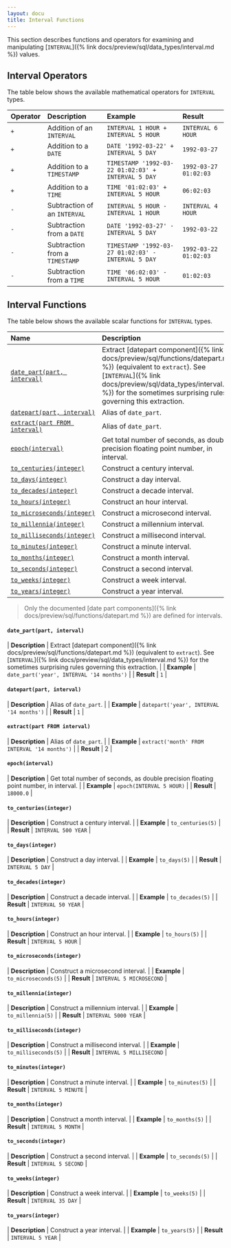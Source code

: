 ```yaml
---
layout: docu
title: Interval Functions
---
```


<!-- markdownlint-disable MD001 -->

This section describes functions and operators for examining and manipulating [`INTERVAL`]({% link docs/preview/sql/data_types/interval.md %}) values.

## Interval Operators

The table below shows the available mathematical operators for `INTERVAL` types.

| Operator | Description | Example | Result |
|:-|:--|:----|:--|
| `+` | Addition of an `INTERVAL` | `INTERVAL 1 HOUR + INTERVAL 5 HOUR` | `INTERVAL 6 HOUR` |
| `+` | Addition to a `DATE` | `DATE '1992-03-22' + INTERVAL 5 DAY` | `1992-03-27` |
| `+` | Addition to a `TIMESTAMP` | `TIMESTAMP '1992-03-22 01:02:03' + INTERVAL 5 DAY` | `1992-03-27 01:02:03` |
| `+` | Addition to a `TIME` | `TIME '01:02:03' + INTERVAL 5 HOUR` | `06:02:03` |
| `-` | Subtraction of an `INTERVAL` | `INTERVAL 5 HOUR - INTERVAL 1 HOUR` | `INTERVAL 4 HOUR` |
| `-` | Subtraction from a `DATE` | `DATE '1992-03-27' - INTERVAL 5 DAY` | `1992-03-22` |
| `-` | Subtraction from a `TIMESTAMP` | `TIMESTAMP '1992-03-27 01:02:03' - INTERVAL 5 DAY` | `1992-03-22 01:02:03` |
| `-` | Subtraction from a `TIME` | `TIME '06:02:03' - INTERVAL 5 HOUR` | `01:02:03` |

## Interval Functions

The table below shows the available scalar functions for `INTERVAL` types.

| Name | Description |
|:--|:-------|
| [`date_part(part, interval)`](#date_partpart-interval) | Extract [datepart component]({% link docs/preview/sql/functions/datepart.md %}) (equivalent to `extract`). See [`INTERVAL`]({% link docs/preview/sql/data_types/interval.md %}) for the sometimes surprising rules governing this extraction. |
| [`datepart(part, interval)`](#datepartpart-interval) | Alias of `date_part`. |
| [`extract(part FROM interval)`](#extractpart-from-interval) | Alias of `date_part`. |
| [`epoch(interval)`](#epochinterval) | Get total number of seconds, as double precision floating point number, in interval. |
| [`to_centuries(integer)`](#to_centuriesinteger) | Construct a century interval. |
| [`to_days(integer)`](#to_daysinteger) | Construct a day interval. |
| [`to_decades(integer)`](#to_decadesinteger) | Construct a decade interval. |
| [`to_hours(integer)`](#to_hoursinteger) | Construct an hour interval. |
| [`to_microseconds(integer)`](#to_microsecondsinteger) | Construct a microsecond interval. |
| [`to_millennia(integer)`](#to_millenniainteger) | Construct a millennium interval. |
| [`to_milliseconds(integer)`](#to_millisecondsinteger) | Construct a millisecond interval. |
| [`to_minutes(integer)`](#to_minutesinteger) | Construct a minute interval. |
| [`to_months(integer)`](#to_monthsinteger) | Construct a month interval. |
| [`to_seconds(integer)`](#to_secondsinteger) | Construct a second interval. |
| [`to_weeks(integer)`](#to_weeksinteger) | Construct a week interval. |
| [`to_years(integer)`](#to_yearsinteger) | Construct a year interval. |

> Only the documented [date part components]({% link docs/preview/sql/functions/datepart.md %}) are defined for intervals.

#### `date_part(part, interval)`

<div class="nostroke_table"></div>

| **Description** | Extract [datepart component]({% link docs/preview/sql/functions/datepart.md %}) (equivalent to `extract`). See [`INTERVAL`]({% link docs/preview/sql/data_types/interval.md %}) for the sometimes surprising rules governing this extraction. |
| **Example** | `date_part('year', INTERVAL '14 months')` |
| **Result** | `1` |

#### `datepart(part, interval)`

<div class="nostroke_table"></div>

| **Description** | Alias of `date_part`. |
| **Example** | `datepart('year', INTERVAL '14 months')` |
| **Result** | `1` |

#### `extract(part FROM interval)`

<div class="nostroke_table"></div>

| **Description** | Alias of `date_part`. |
| **Example** | `extract('month' FROM INTERVAL '14 months')` |
| **Result** | 2 |

#### `epoch(interval)`

<div class="nostroke_table"></div>

| **Description** | Get total number of seconds, as double precision floating point number, in interval. |
| **Example** | `epoch(INTERVAL 5 HOUR)` |
| **Result** | `18000.0` |

#### `to_centuries(integer)`

<div class="nostroke_table"></div>

| **Description** | Construct a century interval. |
| **Example** | `to_centuries(5)` |
| **Result** | `INTERVAL 500 YEAR` |

#### `to_days(integer)`

<div class="nostroke_table"></div>

| **Description** | Construct a day interval. |
| **Example** | `to_days(5)` |
| **Result** | `INTERVAL 5 DAY` |

#### `to_decades(integer)`

<div class="nostroke_table"></div>

| **Description** | Construct a decade interval. |
| **Example** | `to_decades(5)` |
| **Result** | `INTERVAL 50 YEAR` |

#### `to_hours(integer)`

<div class="nostroke_table"></div>

| **Description** | Construct an hour interval. |
| **Example** | `to_hours(5)` |
| **Result** | `INTERVAL 5 HOUR` |

#### `to_microseconds(integer)`

<div class="nostroke_table"></div>

| **Description** | Construct a microsecond interval. |
| **Example** | `to_microseconds(5)` |
| **Result** | `INTERVAL 5 MICROSECOND` |

#### `to_millennia(integer)`

<div class="nostroke_table"></div>

| **Description** | Construct a millennium interval. |
| **Example** | `to_millennia(5)` |
| **Result** | `INTERVAL 5000 YEAR` |

#### `to_milliseconds(integer)`

<div class="nostroke_table"></div>

| **Description** | Construct a millisecond interval. |
| **Example** | `to_milliseconds(5)` |
| **Result** | `INTERVAL 5 MILLISECOND` |

#### `to_minutes(integer)`

<div class="nostroke_table"></div>

| **Description** | Construct a minute interval. |
| **Example** | `to_minutes(5)` |
| **Result** | `INTERVAL 5 MINUTE` |

#### `to_months(integer)`

<div class="nostroke_table"></div>

| **Description** | Construct a month interval. |
| **Example** | `to_months(5)` |
| **Result** | `INTERVAL 5 MONTH` |

#### `to_seconds(integer)`

<div class="nostroke_table"></div>

| **Description** | Construct a second interval. |
| **Example** | `to_seconds(5)` |
| **Result** | `INTERVAL 5 SECOND` |

#### `to_weeks(integer)`

<div class="nostroke_table"></div>

| **Description** | Construct a week interval. |
| **Example** | `to_weeks(5)` |
| **Result** | `INTERVAL 35 DAY` |

#### `to_years(integer)`

<div class="nostroke_table"></div>

| **Description** | Construct a year interval. |
| **Example** | `to_years(5)` |
| **Result** | `INTERVAL 5 YEAR` |